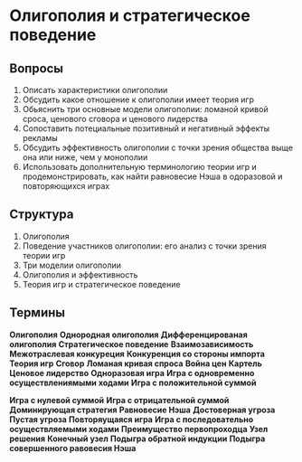 # Олигополия и стратегическое поведение

## Вопросы
1. Описать характеристики олигополии 
2. Обсудить какое отношение к олигополии имеет теория игр
3. Обьяснить три основные модели олигополии: ломаной кривой сроса, ценового сговора и ценового лидерства
4. Сопоставить потециальные позитивный и негативный эффекты рекламы 
5. Обсудить эффективность олигополии с точки зрения общества выще она или ниже, чем у монополии
6. Использовать дополнительную терминологию теории игр и продемонстрировать, как найти равновесие Нэша в одоразовой и повторяющихся играх

## Структура
1. Олигополия
2. Поведение участников олигополии: его анализ с точки зрения теории игр
3. Три моделии олигополии
4. Олигополия и эффективность
5. Теория игр и стратегическое поведение 

## Термины
**Олигополия** 
**Однородная олигополия** 
**Дифференцированая олигополия** 
**Стратегическое поведение**
**Взаимозависимость**
**Межотраслевая конкуреция** 
**Конкуренция со стороны импорта**
**Теория игр**
**Сговор**
**Ломаная кривая спроса**
**Война цен**
**Картель**
**Ценовое лидерство**
**Одноразовая игра** 
**Игра с одновременно осуществлениямыми ходами**
**Игра с положительной суммой** 

**Игра с нулевой суммой** 
**Игра с отрицательной суммой** 
**Доминирующая стратегия** 
**Равновесие Нэша** 
**Достоверная угроза** 
**Пустая угроза** 
**Повторяущаяся игра** 
**Игра с последовательно осуществляемыми ходами**
**Преимущество первопроходца** 
**Узел решения** 
**Конечный узел**
**Подыгра обратной индукции**
**Подыгра совершенного равовесия Нэша**